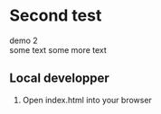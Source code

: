 # Second test 

demo 2  
some text
some more text 

## Local developper 

1. Open index.html into your browser

